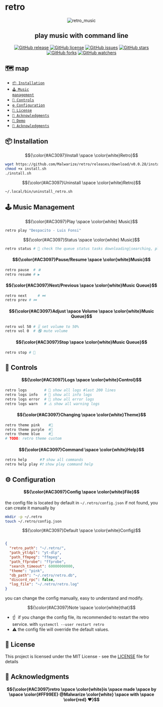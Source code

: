 # retro

<div align="center">

![retro_music](https://github.com/Malwarize/retro/assets/130087473/c9824547-9b09-48fc-a113-e1a847793cca)

<h2> play music with command line </h2>

[![GitHub release](https://img.shields.io/github/v/release/Malwarize/retro?color=blue&label=release)]()
[![GitHub license](https://img.shields.io/github/license/Malwarize/retro?color=green)]()
[![GitHub issues](https://img.shields.io/github/issues/Malwarize/retro?color=red)]()
[![GitHub stars](https://img.shields.io/github/stars/Malwarize/retro?color=yellow)]()
[![GitHub forks](https://img.shields.io/github/forks/Malwarize/retro?color=orange)]()
[![GitHub watchers](https://img.shields.io/github/watchers/Malwarize/retro?color=blue)]()

</div>

## 🗺️ map 
- [<code>📦 Installation</code>](#-installation)
- [<code>🕹️ Music management</code>](#-music-management)
- [<code>🚦️ Controls</code>](#-controls)
- [<code>⚙️ Configuration</code>](#-configuration)
- [<code>📝 License</code>](#-license)
- [<code>📢 Acknowledgments</code>](#-acknowledgments)
- [<code>🍿 Demo</code>](#-TODO)
- [<code>📢 Acknowledgments</code>](#-acknowledgments)


## 📦 Installation
$${\color{#AC3097}Install \space \color{white}Retro}$$ 
```sh
wget https://github.com/Malwarize/retro/releases/download/v0.0.28/install.sh
chmod +x install.sh
./install.sh 
```
$${\color{#AC3097}Uninstall \space \color{white}Retro}$$
```sh
~/.local/bin/uninstall_retro.sh
```

## 🕹️ Music Management
$${\color{#AC3097}Play \space \color{white} Music}$$

```sh
retro play "Despacito - Luis Fonsi"
```
  
$${\color{#AC3097}Status \space \color{white} Music}$$
```sh
retro status # 🎵 check the queue status tasks downloading|searching, playing|paused, songs in queue
```

#### $${\color{#AC3097}Pause/Resume \space \color{white}Music}$$
```sh
retro pause  # ⏸️
retro resume # ▶ ️
```

#### $${\color{#AC3097}Next/Previous \space \color{white}Music Queue}$$
```sh
retro next     # ⏭️️
retro prev # ⏮️️
```

#### $${\color{#AC3097}Adjust \space Volume \space \color{white}Music Queue}$$
```sh
retro vol 50 # 🎚️ set volume to 50% 
retro vol 0  # 🔇 mute volume 
```

#### $${\color{#AC3097}Stop \space \color{white}Music Queue}$$
```sh
retro stop # 🛑
```

## 🚦 Controls
#### $${\color{#AC3097}Logs \space \color{white}Control}$$
```sh
retro logs        # 📜 show all logs #last 200 lines 
retro logs info   # 📢 show all info logs 
retro logs error  # 🚫 show all error logs
retro logs warn   # ⚠️ show all warning logs
```

#### $${\color{#AC3097}Changing \space \color{white}Theme}$$
```sh
retro theme pink    #🧼 
retro theme purple  #🔮  
retro theme blue    #🌊
# TODO: retro theme custom 
```

#### $${\color{#AC3097}Command \space \color{white}Help}$$
```sh
retro help      #❓ show all commands
retro help play #❗ show play command help
```

## ⚙️ Configuration
#### $${\color{#AC3097}Config \space \color{white}File}$$
the config file is located by default in `~/.retro/config.json`
if not found, you can create it manually by 
```sh
mkdir -p ~/.retro
touch ~/.retro/config.json
```
$${\color{#AC3097}Default \space \color{white}Config}$$
```json

{
  "retro_path": "~/.retro/",       
  "path_ytldpl": "yt-dlp",        
  "path_ffmpeg": "ffmpeg",         
  "path_ffprobe": "ffprobe",      
  "search_timeout": 60000000000,   
  "theme": "pink",        
  "db_path": "~/.retro/retro.db",
  "discord_rpc": false, 
  "log_file": "~/.retro/retro.log"
}
```


you can change the config manually, easy to understand and modify.

$${\color{#AC3097}Note \space \color{white}that}$$

* ☝ ️ if you change the config file, its recommended to restart the retro service.
with `systemctl --user restart retro`
* ⚠️  the config file will override the default values.


## 📝 License
This project is licensed under the MIT License - see the [LICENSE](LICENSE) file for details

## 📢 Acknowledgments
#### $${\color{#AC3097}retro \space \color{white}is \space  made  \space  by  \space  \color{#FF99EE} @Malwarize \color{white} \space with \space \color{red} ❤️}$$ 
